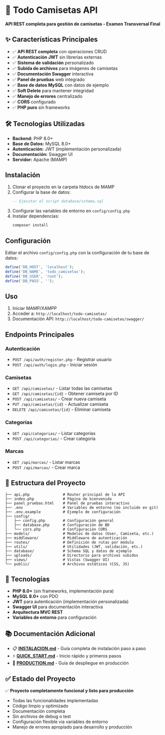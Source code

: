 # 🎽 Todo Camisetas API

**API REST completa para gestión de camisetas - Examen Transversal Final**

## ✨ Características Principales

- ✅ **API REST completa** con operaciones CRUD
- ✅ **Autenticación JWT** sin librerías externas
- ✅ **Sistema de validación** personalizado
- ✅ **Subida de archivos** para imágenes de camisetas
- ✅ **Documentación Swagger** interactiva
- ✅ **Panel de pruebas** web integrado
- ✅ **Base de datos MySQL** con datos de ejemplo
- ✅ **Soft Delete** para mantener integridad
- ✅ **Manejo de errores** centralizado
- ✅ **CORS** configurado
- ✅ **PHP puro** sin frameworks

## 🛠️ Tecnologías Utilizadas

- **Backend:** PHP 8.0+
- **Base de Datos:** MySQL 8.0+
- **Autenticación:** JWT (implementación personalizada)
- **Documentación:** Swagger UI
- **Servidor:** Apache (MAMP)

## Instalación

1. Clonar el proyecto en la carpeta htdocs de MAMP
2. Configurar la base de datos:
   ```sql
   -- Ejecutar el script database/schema.sql
   ```
3. Configurar las variables de entorno en `config/config.php`
4. Instalar dependencias:
   ```bash
   composer install
   ```

## Configuración

Editar el archivo `config/config.php` con la configuración de tu base de datos:

```php
define('DB_HOST', 'localhost');
define('DB_NAME', 'todo_camisetas');
define('DB_USER', 'root');
define('DB_PASS', '');
```

## Uso

1. Iniciar MAMP/XAMPP
2. Acceder a: `http://localhost/todo-camisetas/`
3. Documentación API: `http://localhost/todo-camisetas/swagger/`

## Endpoints Principales

### Autenticación

- `POST /api/auth/register.php` - Registrar usuario
- `POST /api/auth/login.php` - Iniciar sesión

### Camisetas

- `GET /api/camisetas/` - Listar todas las camisetas
- `GET /api/camisetas/{id}` - Obtener camiseta por ID
- `POST /api/camisetas/` - Crear nueva camiseta
- `PUT /api/camisetas/{id}` - Actualizar camiseta
- `DELETE /api/camisetas/{id}` - Eliminar camiseta

### Categorías

- `GET /api/categorias/` - Listar categorías
- `POST /api/categorias/` - Crear categoría

### Marcas

- `GET /api/marcas/` - Listar marcas
- `POST /api/marcas/` - Crear marca

## 📁 Estructura del Proyecto

```
├── api.php               # Router principal de la API
├── index.php             # Página de bienvenida
├── panel_pruebas.html    # Panel de pruebas interactivo
├── .env                  # Variables de entorno (no incluido en git)
├── .env.example          # Ejemplo de configuración
├── config/
│   ├── config.php        # Configuración general
│   ├── database.php      # Configuración de BD
│   └── cors.php          # Configuración CORS
├── models/               # Modelos de datos (User, Camiseta, etc.)
├── middleware/           # Middleware de autenticación
├── routes/               # Definición de rutas por módulo
├── utils/                # Utilidades (JWT, validación, etc.)
├── database/             # Schema SQL y datos de ejemplo
├── uploads/              # Directorio para archivos subidos
├── views/                # Vistas (Swagger UI)
└── public/               # Archivos estáticos (CSS, JS)
```

## 🔧 Tecnologías

- **PHP 8.0+** (sin frameworks, implementación pura)
- **MySQL 8.0+** con PDO
- **JWT** para autenticación (implementación personalizada)
- **Swagger UI** para documentación interactiva
- **Arquitectura MVC REST**
- **Variables de entorno** para configuración

## 📚 Documentación Adicional

- 📋 **[INSTALACION.md](INSTALACION.md)** - Guía completa de instalación paso a paso
- ⚡ **[QUICK_START.md](QUICK_START.md)** - Inicio rápido y primeros pasos
- 🚀 **[PRODUCTION.md](PRODUCTION.md)** - Guía de despliegue en producción

## ✅ Estado del Proyecto

✅ **Proyecto completamente funcional y listo para producción**

- Todas las funcionalidades implementadas
- Código limpio y optimizado
- Documentación completa
- Sin archivos de debug o test
- Configuración flexible via variables de entorno
- Manejo de errores apropiado para desarrollo y producción
